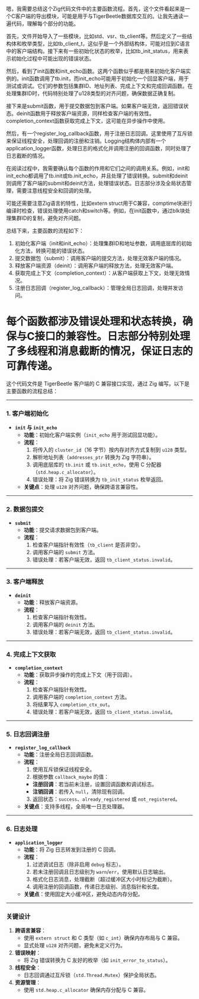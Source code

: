 嗯，我需要总结这个Zig代码文件中的主要函数流程。首先，这个文件看起来是一个C客户端的导出模块，可能是用于与TigerBeetle数据库交互的。让我先通读一遍代码，理解每个部分的功能。

首先，文件开始导入了一些模块，比如std、vsr、tb_client等。然后定义了一些结构体和枚举类型，比如tb_client_t，这似乎是一个外部结构体，可能对应到C语言中的客户端结构。接下来有一些初始化状态的枚举，比如tb_init_status，用来表示初始化过程中可能出现的错误状态。

然后，看到了init函数和init_echo函数。这两个函数似乎都是用来初始化客户端实例的。init函数调用了tb.init，而init_echo可能用于初始化一个回显客户端，用于测试或调试。它们的参数包括集群ID、地址列表、完成上下文和完成回调函数。在处理集群ID时，代码特别处理了u128类型的对齐问题，确保数据正确复制。

接下来是submit函数，用于提交数据包到客户端。如果客户端无效，返回错误状态。deinit函数用于释放客户端资源，同样检查客户端的有效性。completion_context函数获取完成上下文，这可能在异步操作中使用。

然后，有一个register_log_callback函数，用于注册日志回调。这里使用了互斥锁来保证线程安全，处理回调的注册和注销。Logging结构体内部有一个application_logger函数，处理日志的格式化并调用注册的回调函数，同时处理了日志截断的情况。

在阅读过程中，我需要确认每个函数的作用和它们之间的调用关系。例如，init和init_echo都调用了tb.init或tb.init_echo，并且处理了错误转换。submit和deinit则调用了客户端的submit和deinit方法，处理错误状态。日志部分涉及全局状态管理，需要注意线程安全和回调的处理。

可能还需要注意Zig语言的特性，比如extern struct用于C兼容，comptime块进行编译时检查，错误处理使用catch和switch等。例如，在init函数中，通过blk块处理集群ID的复制，避免对齐问题。

总结下来，主要函数的流程如下：

1. 初始化客户端（init和init_echo）：处理集群ID和地址参数，调用底层库的初始化方法，转换可能的错误状态。
2. 提交数据包（submit）：调用客户端的提交方法，处理无效客户端的情况。
3. 释放客户端资源（deinit）：调用客户端的释放方法，处理无效客户端。
4. 获取完成上下文（completion_context）：从客户端获取上下文，处理无效情况。
5. 注册日志回调（register_log_callback）：管理全局日志回调，处理并发访问。

每个函数都涉及错误处理和状态转换，确保与C接口的兼容性。日志部分特别处理了多线程和消息截断的情况，保证日志的可靠传递。
================================================
这个代码文件是 TigerBeetle 客户端的 C 兼容接口实现，通过 Zig 编写。以下是主要函数的流程总结：

---

### **1. 客户端初始化**
- **`init` 与 `init_echo`**
  - **功能**：初始化客户端实例（`init_echo` 用于测试回显功能）。
  - **流程**：
    1. 将传入的 `cluster_id`（16 字节）按内存对齐方式复制到 `u128` 类型。
    2. 解析地址列表（`addresses_ptr` 转换为 Zig 字符串）。
    3. 调用底层库的 `tb.init` 或 `tb.init_echo`，使用 C 分配器（`std.heap.c_allocator`）。
    4. 错误处理：将 Zig 错误转换为 `tb_init_status` 枚举返回。
  - **关键点**：处理 `u128` 对齐问题，确保跨语言兼容性。

---

### **2. 数据包提交**
- **`submit`**
  - **功能**：提交请求数据包到客户端。
  - **流程**：
    1. 检查客户端指针有效性（`tb_client` 是否非空）。
    2. 调用客户端的 `submit` 方法。
    3. 错误处理：若客户端无效，返回 `tb_client_status.invalid`。

---

### **3. 客户端释放**
- **`deinit`**
  - **功能**：释放客户端资源。
  - **流程**：
    1. 检查客户端指针有效性。
    2. 调用客户端的 `deinit` 方法。
    3. 错误处理：若客户端无效，返回 `tb_client_status.invalid`。

---

### **4. 完成上下文获取**
- **`completion_context`**
  - **功能**：获取异步操作的完成上下文（用于回调）。
  - **流程**：
    1. 检查客户端指针有效性。
    2. 调用客户端的 `completion_context` 方法。
    3. 将结果写入 `completion_ctx_out`。
    4. 错误处理：若客户端无效，返回 `tb_client_status.invalid`。

---

### **5. 日志回调注册**
- **`register_log_callback`**
  - **功能**：注册全局日志回调函数。
  - **流程**：
    1. 使用互斥锁保证线程安全。
    2. 根据参数 `callback_maybe` 的值：
      - **注册回调**：若当前未注册，设置回调函数和调试标志。
      - **注销回调**：若传入 `null`，清除现有回调。
    3. 返回状态：`success`、`already_registered` 或 `not_registered`。
  - **关键点**：支持多线程，全局唯一日志处理器。

---

### **6. 日志处理**
- **`application_logger`**
  - **功能**：将 Zig 日志转发到注册的 C 回调。
  - **流程**：
    1. 过滤调试日志（除非启用 `debug` 标志）。
    2. 若未注册回调且日志级别为 `warn`/`err`，使用默认日志输出。
    3. 格式化日志消息，处理截断（超过缓冲区大小时标记为截断）。
    4. 调用注册的回调函数，传递日志级别、消息指针和长度。
  - **关键点**：使用固定大小缓冲区，避免动态内存分配。

---

### **关键设计**
1. **跨语言兼容**：
   - 使用 `extern struct` 和 C 类型（如 `c_int`）确保内存布局与 C 兼容。
   - 显式处理 `u128` 对齐问题，避免未定义行为。
2. **错误映射**：
   - 将 Zig 错误转换为 C 友好的枚举（如 `init_error_to_status`）。
3. **线程安全**：
   - 日志回调通过互斥锁（`std.Thread.Mutex`）保护全局状态。
4. **资源管理**：
   - 使用 `std.heap.c_allocator` 确保内存分配与 C 兼容。